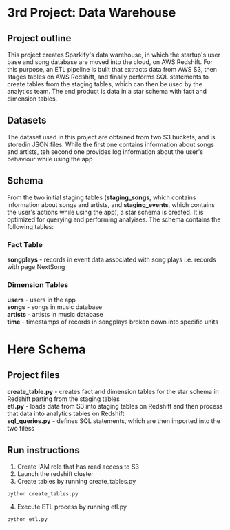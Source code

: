 # 3rd Project: Data Warehouse

## Project outline 
This project creates Sparkify's data warehouse, in which the startup's user base and song database are moved into the cloud, on AWS Redshift. For this purpose, an ETL pipeline is built that extracts data from AWS S3, then stages tables on AWS Redshift, and finally performs SQL statements to create tables from the staging tables, which can then be used by the analytics team. The end product is data in a star schema with fact and dimension tables.

## Datasets
The dataset used in this project are obtained from two S3 buckets, and is storedin JSON files. While the first one contains information about songs and artists, teh second one provides log information about the user's behaviour while using the app 

## Schema

From the two initial staging tables (**staging_songs**, which contains information about songs and artists, and **staging_events**, which contains the user's actions while using the app), a star schema is created. It is optimized for querying and performing analyises. The schema contains the following tables:

### Fact Table
**songplays** - records in event data associated with song plays i.e. records with page NextSong

### Dimension Tables
**users** - users in the app<br>
**songs** - songs in music database<br>
**artists** - artists in music database<br>
**time** - timestamps of records in songplays broken down into specific units

# Here Schema

## Project files

**create_table.py** - creates  fact and dimension tables for the star schema in Redshift parting from the staging tables <br>
**etl.py** - loads data from S3 into staging tables on Redshift and then process that data into analytics tables on Redshift <br>
**sql_queries.py** - defines SQL statements, which are then imported into the two filess <br>

## Run instructions 

1. Create IAM role that has read access to S3 <br>
2. Launch the redshift cluster <br>
3. Create tables by running create_tables.py <br>

```
python create_tables.py
```

4. Execute ETL process by running etl.py 

```
python etl.py
```

